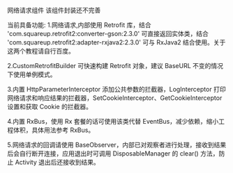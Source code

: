 网络请求组件
该组件封装还不完善

当前具备功能:
1.网络请求,内部使用 Retrofit 库，结合 'com.squareup.retrofit2:converter-gson:2.3.0' 可直接返回实体类，结合 'com.squareup.retrofit2:adapter-rxjava2:2.3.0' 可与 RxJava2 结合使用。关于这两个教程请自行百度。

2.CustomRetrofitBuilder 可快速构建 Retrofit 对象，建议 BaseURL 不变的情况下使用单例模式。

3.内置 HttpParameterInterceptor 添加公共参数的拦截器，LogInterceptor 打印网络请求和响应结果的拦截器，SetCookieInterceptor、GetCookieInterceptor 设置和获取 Cookie 的拦截器。

4.内置 RxBus，使用 Rx 套餐的话可使用该类代替 EventBus，减少依赖，缩小工程体积，具体用法参考 RxBus。

5.网络请求的回调请使用 BaseObserver，内部已对观察者进行处理，接收到结果后会自行断开连接，应用退出时可调用  DisposableManager 的 clear() 方法，防止 Activity 退出后还接收到结果。